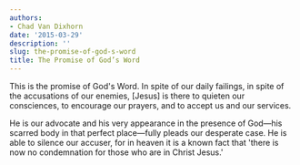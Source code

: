 ```yaml
---
authors:
- Chad Van Dixhorn
date: '2015-03-29'
description: ''
slug: the-promise-of-god-s-word
title: The Promise of God’s Word
---
```

This is the promise of God's Word. In spite of our daily failings, in spite of the accusations of our enemies, [Jesus] is there to quieten our consciences, to encourage our prayers, and to accept us and our services.

He is our advocate and his very appearance in the presence of God—his scarred body in that perfect place—fully pleads our desperate case. He is able to silence our accuser, for in heaven it is a known fact that 'there is now no condemnation for those who are in Christ Jesus.'



